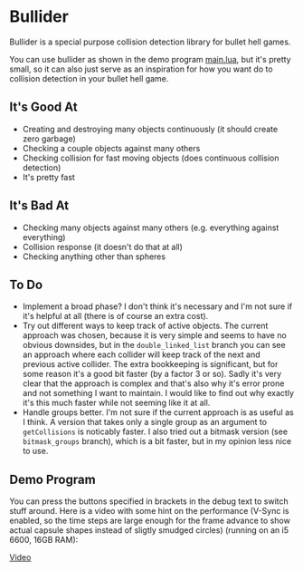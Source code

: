 # Bullider
Bullider is a special purpose collision detection library for bullet hell games.

You can use bullider as shown in the demo program [main.lua](main.lua), but it's pretty small, so it can also just serve as an inspiration for how you want do to collision detection in your bullet hell game.

## It's Good At
* Creating and destroying many objects continuously (it should create zero garbage)
* Checking a couple objects against many others
* Checking collision for fast moving objects (does continuous collision detection)
* It's pretty fast

## It's Bad At
* Checking many objects against many others (e.g. everything against everything)
* Collision response (it doesn't do that at all)
* Checking anything other than spheres

## To Do
* Implement a broad phase? I don't think it's necessary and I'm not sure if it's helpful at all (there is of course an extra cost).
* Try out different ways to keep track of active objects. The current approach was chosen, because it is very simple and seems to have no obvious downsides, but in the `double_linked_list` branch you can see an approach where each collider will keep track of the next and previous active collider. The extra bookkeeping is significant, but for some reason it's a good bit faster (by a factor 3 or so). Sadly it's very clear that the approach is complex and that's also why it's error prone and not something I want to maintain. I would like to find out why exactly it's this much faster while not seeming like it at all.
* Handle groups better. I'm not sure if the current approach is as useful as I think. A version that takes only a single group as an argument to `getCollisions` is noticably faster. I also tried out a bitmask version (see `bitmask_groups` branch), which is a bit faster, but in my opinion less nice to use.

## Demo Program
You can press the buttons specified in brackets in the debug text to switch stuff around.
Here is a video with some hint on the performance (V-Sync is enabled, so the time steps are large enough for the frame advance to show actual capsule shapes instead of sligtly smudged circles) (running on an i5 6600, 16GB RAM):

[Video](https://youtu.be/NYlCBpUMp3I)
